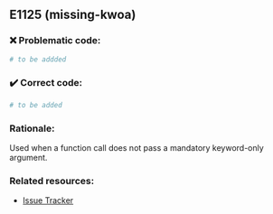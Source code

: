 ## E1125 (missing-kwoa)

### :x: Problematic code:

```python
# to be addded
```

### :heavy_check_mark: Correct code:

```python
# to be added
```

### Rationale:

Used when a function call does not pass a mandatory keyword-only argument.

### Related resources:

- [Issue Tracker](https://github.com/PyCQA/pylint/issues?q=is%3Aissue+%22missing-kwoa%22+OR+%22E1125%22)

